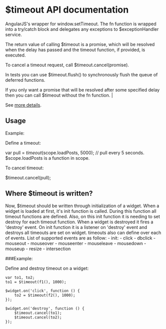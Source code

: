 # $timeout API documentation

AngularJS's wrapper for window.setTimeout. The fn function is wrapped into a try/catch block and delegates any exceptions to $exceptionHandler service.

The return value of calling $timeout is a promise, which will be resolved when the delay has passed and the timeout function, if provided, is executed.

To cancel a timeout request, call $timeout.cancel(promise).

In tests you can use $timeout.flush() to synchronously flush the queue of deferred functions.

If you only want a promise that will be resolved after some specified delay then you can call $timeout without the fn function.                                   |

See [more details](https://github.com/angular/angular.js/blob/master/src/ng/timeout.js#L13).

## Usage

Example: 

Define a timeout:

  var pull = $timeout($scope.loadPosts, 5000); // pull every 5 seconds. $scope.loadPosts is a function in scope.

To cancel timeout:

  $timeout.cancel(pull);

## Where $timeout is written?

Now, $timeout should be written through initialization of a widget. When a widget is loaded at first, it's init 
function is called. During this function all timeout functions are defined. 
Also, on this init function it is needing to set destroy for each timeout function. 
When a widget is destroyed it fires a 'destroy' event. On init function it is a listener on 'destroy' event and 
destroys all timeouts are set on widget.
timeouts also can define over each of events. List of supported events are as follow:
    - init:
    - click 
    - dbclick
    - mouseout
    - mouseover
    - mouseenter
    - mouseleave
    - mousedown
    - mouseup
    - resize
    - intersection

###Example: 

Define and destroy timeout on a widget:

    var to1, to2;
    to1 = $timeout(f1(), 1000);

    $widget.on('click', function () {
        to2 = $timeout(f2(), 1000);
    });

    $widget.on('destroy', function () {
        $timeout.cancel(to1);
        $timeout.cancel(to2);
    });

